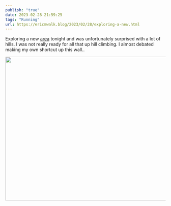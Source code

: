 ```yaml
---
publish: "true"
date: 2023-02-28 21:59:25
tags: "Running"
url: https://ericmwalk.blog/2023/02/28/exploring-a-new.html
---
```


Exploring a new [area](http://www.strava.com/activities/8639458623) tonight and was unfortunately surprised with a lot of hills. I was not really ready for all that up hill climbing. I almost debated making my own shortcut up this wall..



<img src="uploads/2023/a20a3e3bb3.jpg" width="600" height="450" alt="">